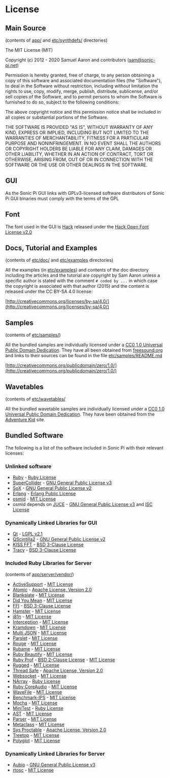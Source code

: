 # License

## Main Source 
(contents of [app/](https://github.com/samaaron/sonic-pi/tree/master/app) and [etc/synthdefs/](https://github.com/samaaron/sonic-pi/tree/master/etc/synthdefs) directories)

The MIT License (MIT)

Copyright (c) 2012 - 2020 Samuel Aaron and contributors (sam@sonic-pi.net)

Permission is hereby granted, free of charge, to any person obtaining a copy
of this software and associated documentation files (the "Software"), to deal
in the Software without restriction, including without limitation the rights
to use, copy, modify, merge, publish, distribute, sublicense, and/or sell
copies of the Software, and to permit persons to whom the Software is
furnished to do so, subject to the following conditions:

The above copyright notice and this permission notice shall be included in
all copies or substantial portions of the Software.

THE SOFTWARE IS PROVIDED "AS IS", WITHOUT WARRANTY OF ANY KIND, EXPRESS OR
IMPLIED, INCLUDING BUT NOT LIMITED TO THE WARRANTIES OF MERCHANTABILITY,
FITNESS FOR A PARTICULAR PURPOSE AND NONINFRINGEMENT. IN NO EVENT SHALL THE
AUTHORS OR COPYRIGHT HOLDERS BE LIABLE FOR ANY CLAIM, DAMAGES OR OTHER
LIABILITY, WHETHER IN AN ACTION OF CONTRACT, TORT OR OTHERWISE, ARISING FROM,
OUT OF OR IN CONNECTION WITH THE SOFTWARE OR THE USE OR OTHER DEALINGS IN
THE SOFTWARE.

## GUI
As the Sonic Pi GUI links with GPLv3-licensed software distributors of
Sonic Pi GUI binaries must comply with the terms of the GPL

## Font
The font used in the GUI is [Hack](http://sourcefoundry.org/hack/) released under the [Hack Open Font License v2.0](https://github.com/chrissimpkins/Hack/blob/master/LICENSE.md)


## Docs, Tutorial and Examples 
(contents of [etc/doc/](https://github.com/samaaron/sonic-pi/tree/master/etc/doc) and [etc/examples](https://github.com/samaaron/sonic-pi/tree/master/etc/examples) directories)

All the examples (in
[etc/examples](https://github.com/samaaron/sonic-pi/tree/master/etc/examples))
and contents of the doc directory including the articles and the
tutorial are copyright by Sam Aaron unless a specific author is stated
with the comment `# coded by ...` in which case the copyright is
associated with that author (2015) and the content is released under the
CC BY-SA 4.0 license:

[http://creativecommons.org/licenses/by-sa/4.0/](http://creativecommons.org/licenses/by-sa/4.0/)


## Samples
(contents of [etc/samples/](https://github.com/samaaron/sonic-pi/tree/master/etc/samples))

All the bundled samples are individually licensed under a
[CC0 1.0 Universal Public Domain Dedication](http://creativecommons.org/publicdomain/zero/1.0/). They
have all been obtained from [freesound.org](http://freesound.org) and
links to their sources can be found in the file
[etc/samples/README.md](https://github.com/samaaron/sonic-pi/blob/master/etc/samples/README.md)

[http://creativecommons.org/publicdomain/zero/1.0/](http://creativecommons.org/publicdomain/zero/1.0/)


## Wavetables
(contents of [etc/wavetables/](https://github.com/samaaron/sonic-pi/tree/master/etc/wavetables)

All the bundled wavetable samples are individually licensed under a
[CC0 1.0 Universal Public Domain Dedication](http://creativecommons.org/publicdomain/zero/1.0/). They
have been obtained from the
[Adventure Kid](http://www.adventurekid.se/akrt/waveforms/adventure-kid-waveforms/)
site.


## Bundled Software
The following is a list of the software included in Sonic Pi with their
relevant licenses:


### Unlinked software
* [Ruby](http://ruby-lang.org) - [Ruby License](https://www.ruby-lang.org/en/about/license.txt)
* [SuperCollider](http://supercollider.sourceforge.net) - [GNU General Public License v3](https://www.gnu.org/licenses/gpl-3.0.html)
* [SoX](http://sox.sourceforge.net) - [GNU General Public License v2](https://www.gnu.org/licenses/gpl-2.0.html)
* [Erlang](http://erlang.org) - [Erlang Public License](https://www.erlang.org/EPLICENSE)
* [osmid](https://github.com/llloret/osmid) - [MIT License](http://opensource.org/licenses/MIT)
* osmid depends on [JUCE](http://juce.com) - [GNU General Public License v3](https://www.gnu.org/licenses/gpl-3.0.html) and [ISC License](https://www.isc.org/licenses/)



### Dynamically Linked Libraries for GUI
* [Qt](http://qt-project.org) - [LGPL v2.1](https://www.gnu.org/licenses/lgpl-2.1.html)
* [QScintilla2](http://www.riverbankcomputing.com/software/qscintilla/intro) - [GNU General Public License v2](https://www.gnu.org/licenses/gpl-2.0.html)
* [KISS FFT](https://github.com/mborgerding/kissfft) - [BSD 3-Clause License](http://opensource.org/licenses/BSD-3-Clause)
* [Tracy](https://bitbucket.org/wolfpld/tracy/src/master/) - [BSD 3-Clause License](http://opensource.org/licenses/BSD-3-Clause)


### Included Ruby Libraries for Server
(contents of [app/server/vendor/](https://github.com/samaaron/sonic-pi/tree/master/app/server/vendor))

* [ActiveSupport](https://github.com/rails/rails/tree/master/activesupport) - [MIT License](http://opensource.org/licenses/MIT)
* [Atomic](http://github.com/headius/ruby-atomic) - [Apache License, Version 2.0](http://www.apache.org/licenses/LICENSE-2.0.html)
* [Blankslate](https://github.com/masover/blankslate) - [MIT License](http://opensource.org/licenses/MIT)
* [Did You Mean](https://github.com/yuki24/did_you_mean) - [MIT License](http://opensource.org/licenses/MIT)
* [FFI](https://github.com/ffi/ffi) - [BSD 3-Clause License](http://opensource.org/licenses/BSD-3-Clause)
* [Hamster](https://github.com/hamstergem/hamster) - [MIT License](http://opensource.org/licenses/MIT)
* [i81n](https://github.com/svenfuchs/i18n) - [MIT License](http://opensource.org/licenses/MIT)
* [Interception](https://github.com/ConradIrwin/interception) - [MIT License](http://opensource.org/licenses/MIT)
* [Kramdown](http://kramdown.gettalong.org) - [MIT License](http://opensource.org/licenses/MIT)
* [Multi JSON](https://github.com/intridea/multi_json) - [MIT License](http://opensource.org/licenses/MIT)
* [Parslet](http://kschiess.github.io/parslet/) - [MIT License](http://opensource.org/licenses/MIT)
* [Rouge](https://github.com/jneen/rouge) - [MIT License](http://opensource.org/licenses/MIT)
* [Rubame](https://github.com/saward/Rubame) - [MIT License](http://opensource.org/licenses/MIT)
* [Ruby Beautify](https://github.com/erniebrodeur/ruby-beautify) - [MIT License](http://opensource.org/licenses/MIT)
* [Ruby Prof](https://github.com/ruby-prof/ruby-prof) - [BSD 2-Clause License](http://opensource.org/licenses/BSD-2-Clause) - [MIT License](http://opensource.org/licenses/MIT)
* [Rugged](https://github.com/libgit2/rugged) - [MIT License](http://opensource.org/licenses/MIT)
* [Thread Safe](https://github.com/ruby-concurrency/thread_safe) - [Apache License, Version 2.0](http://www.apache.org/licenses/LICENSE-2.0.html)
* [Websocket](https://github.com/imanel/websocket-ruby) - [MIT License](http://opensource.org/licenses/MIT)
* [NArray](https://github.com/masa16/narray) - [Ruby License](https://www.ruby-lang.org/en/about/license.txt)
* [Ruby CoreAudio](https://github.com/nagachika/ruby-coreaudio) - [MIT License](http://opensource.org/licenses/MIT)
* [WaveFile](https://github.com/jstrait/wavefile/) - [MIT License](http://opensource.org/licenses/MIT)
* [Benchmark-IPS](https://github.com/evanphx/benchmark-ips) - [MIT License](http://opensource.org/licenses/MIT)
* [Mocha](http://gofreerange.com/mocha/docs/) - [MIT License](http://opensource.org/licenses/MIT)
* [MiniTest](http://ruby-doc.org/stdlib-2.0.0/libdoc/minitest/rdoc/MiniTest.html) - [Ruby License](https://www.ruby-lang.org/en/about/license.txt)
* [AST](https://github.com/whitequark/ast) - [MIT License](http://opensource.org/licenses/MIT)
* [Parser](https://github.com/whitequark/parser) - [MIT License](http://opensource.org/licenses/MIT)
* [Metaclass](https://github.com/floehopper/metaclass) - [MIT License](http://opensource.org/licenses/MIT)
* [Sys Proctable](https://github.com/djberg96/sys-proctable) - [Apache License, Version 2.0](http://www.apache.org/licenses/LICENSE-2.0.html)
* [Treetop](https://github.com/cjheath/treetop) - [MIT License](http://opensource.org/licenses/MIT)
* [Polyglot](http://github.com/cjheath/polyglot) - [MIT License](http://opensource.org/licenses/MIT)


### Dynamically Linked Libraries for Server
* [Aubio](http://aubio.org) - [GNU General Public License v3](https://www.gnu.org/licenses/gpl-3.0.html)
* [rtosc](https://github.com/fundamental/rtosc) - [MIT License](http://opensource.org/licenses/MIT)
